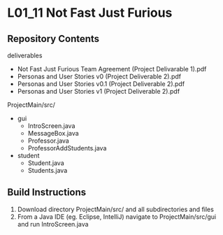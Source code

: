# L01_11 Not Fast Just Furious

## Repository Contents
deliverables
* Not Fast Just Furious Team Agreement (Project Delivarable 1).pdf
* Personas and User Stories v0 (Project Deliverable 2).pdf
* Personas and User Stories v0.1 (Project Deliverable 2).pdf
* Personas and User Stories v1 (Project Deliverable 2).pdf

ProjectMain/src/
* gui
  * IntroScreen.java
  * MessageBox.java
  * Professor.java
  * ProfessorAddStudents.java
* student
  * Student.java
  * Students.java

## Build Instructions
1. Download directory ProjectMain/src/ and all subdirectories and files
2. From a Java IDE (eg. Eclipse, IntelliJ) navigate to ProjectMain/src/gui and run IntroScreen.java
